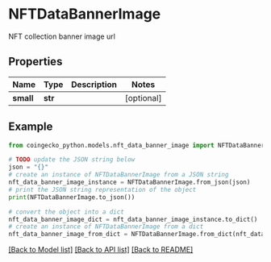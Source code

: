 # NFTDataBannerImage

NFT collection banner image url

## Properties

Name | Type | Description | Notes
------------ | ------------- | ------------- | -------------
**small** | **str** |  | [optional] 

## Example

```python
from coingecko_python.models.nft_data_banner_image import NFTDataBannerImage

# TODO update the JSON string below
json = "{}"
# create an instance of NFTDataBannerImage from a JSON string
nft_data_banner_image_instance = NFTDataBannerImage.from_json(json)
# print the JSON string representation of the object
print(NFTDataBannerImage.to_json())

# convert the object into a dict
nft_data_banner_image_dict = nft_data_banner_image_instance.to_dict()
# create an instance of NFTDataBannerImage from a dict
nft_data_banner_image_from_dict = NFTDataBannerImage.from_dict(nft_data_banner_image_dict)
```
[[Back to Model list]](../README.md#documentation-for-models) [[Back to API list]](../README.md#documentation-for-api-endpoints) [[Back to README]](../README.md)


